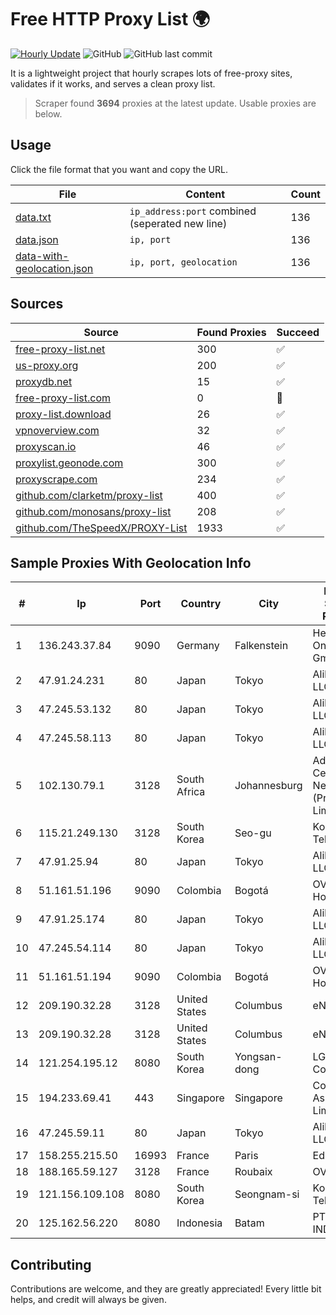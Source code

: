 
# Free HTTP Proxy List 🌍

[![Hourly Update](https://github.com/mertguvencli/http-proxy-list/actions/workflows/main.yml/badge.svg?branch=main)](https://github.com/mertguvencli/http-proxy-list/actions/workflows/main.yml)
![GitHub](https://img.shields.io/github/license/mertguvencli/http-proxy-list)
![GitHub last commit](https://img.shields.io/github/last-commit/mertguvencli/http-proxy-list)

It is a lightweight project that hourly scrapes lots of free-proxy sites, validates if it works, and serves a clean proxy list.


> Scraper found **3694** proxies at the latest update. Usable proxies are below.

## Usage

Click the file format that you want and copy the URL.


|File|Content|Count|
|----|-------|-----|
|[data.txt](https://raw.githubusercontent.com/mertguvencli/http-proxy-list/main/proxy-list/data.txt)|`ip_address:port` combined (seperated new line)|136|
|[data.json](https://raw.githubusercontent.com/mertguvencli/http-proxy-list/main/proxy-list/data.json)|`ip, port`|136|
|[data-with-geolocation.json](https://raw.githubusercontent.com/mertguvencli/http-proxy-list/main/proxy-list/data-with-geolocation.json)|`ip, port, geolocation`|136|

## Sources

|Source|Found Proxies|Succeed|
|------|-------------|-------|
|[free-proxy-list.net](https://free-proxy-list.net)|300|✅|
|[us-proxy.org](https://www.us-proxy.org)|200|✅|
|[proxydb.net](http://proxydb.net)|15|✅|
|[free-proxy-list.com](https://free-proxy-list.com/?page=&port=&type%5B%5D=http&type%5B%5D=https&up_time=0&search=Search)|0|🚫|
|[proxy-list.download](https://www.proxy-list.download/HTTP)|26|✅|
|[vpnoverview.com](https://vpnoverview.com/privacy/anonymous-browsing/free-proxy-servers)|32|✅|
|[proxyscan.io](https://www.proxyscan.io)|46|✅|
|[proxylist.geonode.com](https://proxylist.geonode.com/api/proxy-list?limit=300&page=1&sort_by=lastChecked&sort_type=desc&protocols=http,https)|300|✅|
|[proxyscrape.com](https://api.proxyscrape.com/v2/?request=displayproxies&protocol=http&timeout=10000&country=all&ssl=all&anonymity=all)|234|✅|
|[github.com/clarketm/proxy-list](https://raw.githubusercontent.com/clarketm/proxy-list/master/proxy-list-raw.txt)|400|✅|
|[github.com/monosans/proxy-list](https://raw.githubusercontent.com/monosans/proxy-list/main/proxies/http.txt)|208|✅|
|[github.com/TheSpeedX/PROXY-List](https://raw.githubusercontent.com/TheSpeedX/PROXY-List/master/http.txt)|1933|✅|


## Sample Proxies With Geolocation Info

|#|Ip|Port|Country|City|Internet Service Provider|
|-|--|----|-------|----|-------------------------|
|1|136.243.37.84|9090|Germany|Falkenstein|Hetzner Online GmbH|
|2|47.91.24.231|80|Japan|Tokyo|Alibaba.com LLC|
|3|47.245.53.132|80|Japan|Tokyo|Alibaba.com LLC|
|4|47.245.58.113|80|Japan|Tokyo|Alibaba.com LLC|
|5|102.130.79.1|3128|South Africa|Johannesburg|Adnexus Celerity Networks (Proprietary) Limited|
|6|115.21.249.130|3128|South Korea|Seo-gu|Korea Telecom|
|7|47.91.25.94|80|Japan|Tokyo|Alibaba.com LLC|
|8|51.161.51.196|9090|Colombia|Bogotá|OVH Hosting|
|9|47.91.25.174|80|Japan|Tokyo|Alibaba.com LLC|
|10|47.245.54.114|80|Japan|Tokyo|Alibaba.com LLC|
|11|51.161.51.194|9090|Colombia|Bogotá|OVH Hosting|
|12|209.190.32.28|3128|United States|Columbus|eNET Inc|
|13|209.190.32.28|3128|United States|Columbus|eNET Inc|
|14|121.254.195.12|8080|South Korea|Yongsan-dong|LG DACOM Corporation|
|15|194.233.69.41|443|Singapore|Singapore|Contabo Asia Private Limited|
|16|47.245.59.11|80|Japan|Tokyo|Alibaba.com LLC|
|17|158.255.215.50|16993|France|Paris|Edis France|
|18|188.165.59.127|3128|France|Roubaix|OVH ISP|
|19|121.156.109.108|8080|South Korea|Seongnam-si|Korea Telecom|
|20|125.162.56.220|8080|Indonesia|Batam|PT. TELKOM INDONESIA|



## Contributing

Contributions are welcome, and they are greatly appreciated! Every
little bit helps, and credit will always be given.

